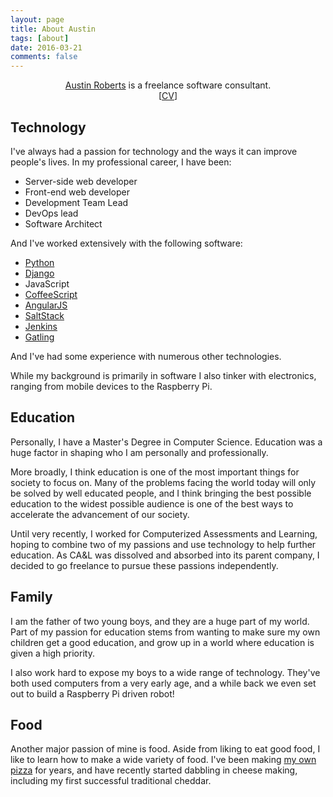 ```yaml
---
layout: page
title: About Austin
tags: [about]
date: 2016-03-21
comments: false
---
```


<center><a href="/">Austin Roberts</a> is a freelance software consultant. <br/>[<a href="/assets/resume.pdf">CV</a>]</center>

## Technology

I've always had a passion for technology and the ways it can improve people's lives. In my professional career, I have been:

* Server-side web developer
* Front-end web developer
* Development Team Lead
* DevOps lead
* Software Architect

And I've worked extensively with the following software:

* [Python](https://www.python.org/)
* [Django](https://www.djangoproject.com/)
* JavaScript
* [CoffeeScript](http://coffeescript.org/)
* [AngularJS](https://angularjs.org/)
* [SaltStack](https://saltstack.com/)
* [Jenkins](https://jenkins.io/)
* [Gatling](http://gatling.io/)

And I've had some experience with numerous other technologies.

While my background is primarily in software I also tinker with electronics,
ranging from mobile devices to the Raspberry Pi.

## Education

Personally, I have a Master's Degree in Computer Science. Education was a huge
factor in shaping who I am personally and professionally.

More broadly, I think education is one of the most important things for society
to focus on. Many of the problems facing the world today will only be solved by
well educated people, and I think bringing the best possible education to the
widest possible audience is one of the best ways to accelerate the advancement
of our society.

Until very recently, I worked for Computerized Assessments and Learning, hoping
to combine two of my passions and use technology to help further education. As
CA&L was dissolved and absorbed into its parent company, I decided to go
freelance to pursue these passions independently.

## Family

I am the father of two young boys, and they are a huge part of my world. Part
of my passion for education stems from wanting to make sure my own children get
a good education, and grow up in a world where education is given a high
priority.

I also work hard to expose my boys to a wide range of technology. They've both
used computers from a very early age, and a while back we even set out to build
a Raspberry Pi driven robot!

## Food

Another major passion of mine is food. Aside from liking to eat good food, I
like to learn how to make a wide variety of food. I've been making [my own pizza](http://scratch.ausiv.com/recipe/pizza/2015/06/26/austins-signature-pizza.html)
for years, and have recently started dabbling in cheese making, including my
first successful traditional cheddar.
